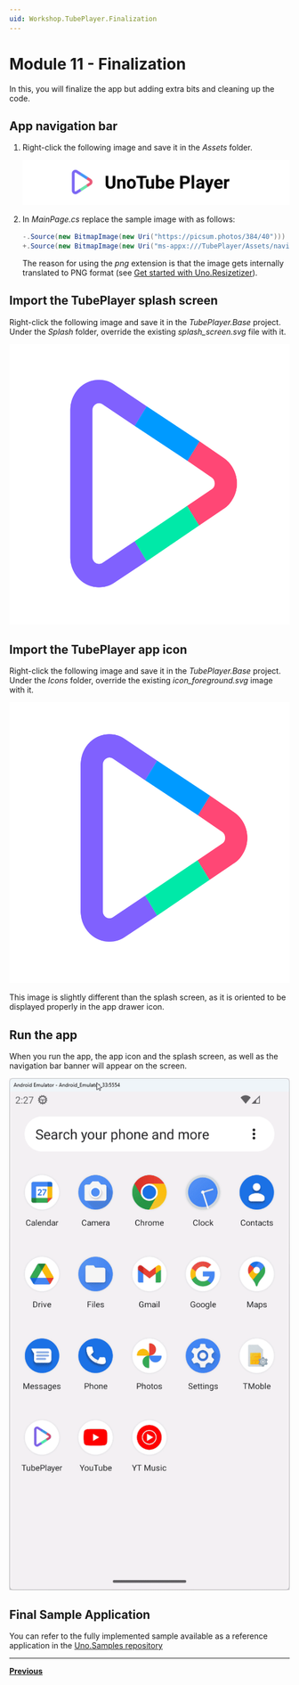 ```yaml
---
uid: Workshop.TubePlayer.Finalization
---
```


# Module 11 - Finalization

In this, you will finalize the app but adding extra bits and cleaning up the code.

## App navigation bar

1. Right-click the following image and save it in the  *Assets* folder.

    ![TubePlayer app navigation bar icon](navigation_bar.svg)

1. In *MainPage.cs* replace the sample image with as follows:

    ```csharp
    -.Source(new BitmapImage(new Uri("https://picsum.photos/384/40")))
    +.Source(new BitmapImage(new Uri("ms-appx:///TubePlayer/Assets/navigation_bar.png")))
    ```

    The reason for using the *png* extension is that the image gets internally translated to PNG format (see [Get started with Uno.Resizetizer](xref:Uno.Resizetizer.GettingStarted#how-it-works)).

## Import the TubePlayer splash screen

Right-click the following image and save it in the *TubePlayer.Base* project. Under the *Splash* folder, override the existing *splash_screen.svg* file with it.

![TubePlayer splash screen](splash_screen.svg)

## Import the TubePlayer app icon

Right-click the following image and save it in the *TubePlayer.Base* project. Under the *Icons* folder, override the existing *icon_foreground.svg* image with it.

![TubePlayer app icon](icon_foreground.svg)

This image is slightly different than the splash screen, as it is oriented to be displayed properly in the app drawer icon.

## Run the app

When you run the app, the app icon and the splash screen, as well as the navigation bar banner will appear on the screen.

![App icon, splash screen, and navigation bar are rendered](ui-output.gif)

## Final Sample Application

You can refer to the fully implemented sample available as a reference application in the [Uno.Samples repository](https://aka.platform.uno/tubeplayer-sampleapp)

---

**[Previous](xref:Workshop.TubePlayer.MediaPlayer "Add a media player")**